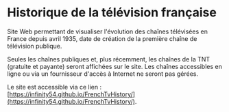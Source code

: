 # Historique de la télévision française

Site Web permettant de visualiser l'évolution des chaînes télévisées en France depuis avril 1935, date de création de la première chaîne de télévision publique.

Seules les chaînes publiques et, plus récemment, les chaînes de la TNT (gratuite et payante) seront affichées sur le site. Les chaînes accessibles en ligne ou via un fournisseur d'accès à Internet ne seront pas gérées.

Le site est accessible via ce lien : [https://infinity54.github.io/FrenchTvHistory/](https://infinity54.github.io/FrenchTvHistory/).